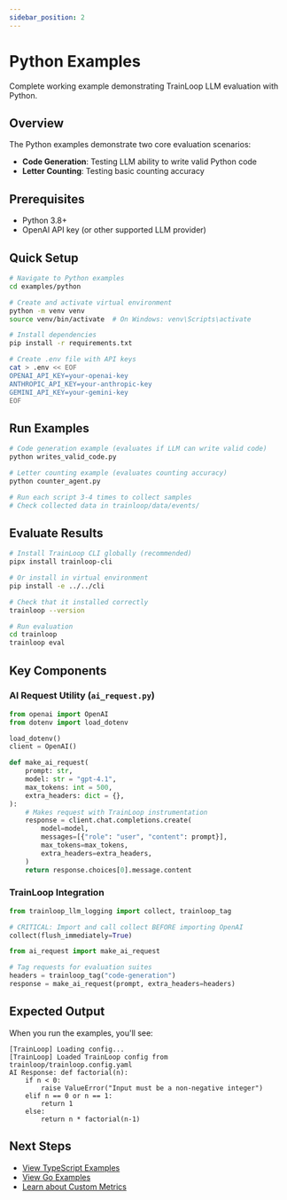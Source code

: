 ```yaml
---
sidebar_position: 2
---
```


# Python Examples

Complete working example demonstrating TrainLoop LLM evaluation with Python.

## Overview

The Python examples demonstrate two core evaluation scenarios:
- **Code Generation**: Testing LLM ability to write valid Python code
- **Letter Counting**: Testing basic counting accuracy

## Prerequisites

- Python 3.8+
- OpenAI API key (or other supported LLM provider)

## Quick Setup

```bash
# Navigate to Python examples
cd examples/python

# Create and activate virtual environment
python -m venv venv
source venv/bin/activate  # On Windows: venv\Scripts\activate

# Install dependencies
pip install -r requirements.txt

# Create .env file with API keys
cat > .env << EOF
OPENAI_API_KEY=your-openai-key
ANTHROPIC_API_KEY=your-anthropic-key  
GEMINI_API_KEY=your-gemini-key
EOF
```

## Run Examples

```bash
# Code generation example (evaluates if LLM can write valid code)
python writes_valid_code.py

# Letter counting example (evaluates counting accuracy)
python counter_agent.py

# Run each script 3-4 times to collect samples
# Check collected data in trainloop/data/events/
```

## Evaluate Results

```bash
# Install TrainLoop CLI globally (recommended)
pipx install trainloop-cli

# Or install in virtual environment
pip install -e ../../cli

# Check that it installed correctly
trainloop --version

# Run evaluation
cd trainloop
trainloop eval
```

## Key Components

### AI Request Utility (`ai_request.py`)

```python
from openai import OpenAI
from dotenv import load_dotenv

load_dotenv()
client = OpenAI()

def make_ai_request(
    prompt: str,
    model: str = "gpt-4.1",
    max_tokens: int = 500,
    extra_headers: dict = {},
):
    # Makes request with TrainLoop instrumentation
    response = client.chat.completions.create(
        model=model,
        messages=[{"role": "user", "content": prompt}],
        max_tokens=max_tokens,
        extra_headers=extra_headers,
    )
    return response.choices[0].message.content
```

### TrainLoop Integration

```python
from trainloop_llm_logging import collect, trainloop_tag

# CRITICAL: Import and call collect BEFORE importing OpenAI
collect(flush_immediately=True)

from ai_request import make_ai_request

# Tag requests for evaluation suites
headers = trainloop_tag("code-generation")
response = make_ai_request(prompt, extra_headers=headers)
```

## Expected Output

When you run the examples, you'll see:

```
[TrainLoop] Loading config...
[TrainLoop] Loaded TrainLoop config from trainloop/trainloop.config.yaml
AI Response: def factorial(n):
    if n < 0:
        raise ValueError("Input must be a non-negative integer")
    elif n == 0 or n == 1:
        return 1
    else:
        return n * factorial(n-1)
```

## Next Steps

- [View TypeScript Examples](../typescript/getting-started.md)
- [View Go Examples](../go/getting-started.md)
- [Learn about Custom Metrics](../../tutorials/advanced-metrics.md)